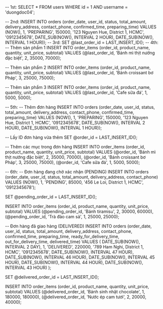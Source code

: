 -- 1st: 
SELECT * FROM users WHERE id = 1 AND username = 'duongdoc04';

-- 2nd:
INSERT INTO orders (order_date, user_id, status, total_amount, delivery_address, contact_phone, confirmed_time, preparing_time)
VALUES 
(NOW(), 1, 'PREPARING', 150000, '123 Nguyen Hue, District 1, HCMC', '0912345678', 
 DATE_SUB(NOW(), INTERVAL 2 HOUR), DATE_SUB(NOW(), INTERVAL 1 HOUR));
-- 3rd:
SET @last_order_id = LAST_INSERT_ID();
-- 4th:
-- Thêm sản phẩm 1
INSERT INTO order_items (order_id, product_name, quantity, unit_price, subtotal)
VALUES (@last_order_id, 'Bánh mì thịt nướng đặc biệt', 2, 35000, 70000);

-- Thêm sản phẩm 2
INSERT INTO order_items (order_id, product_name, quantity, unit_price, subtotal)
VALUES (@last_order_id, 'Bánh croissant bơ Pháp', 3, 25000, 75000);

-- Thêm sản phẩm 3
INSERT INTO order_items (order_id, product_name, quantity, unit_price, subtotal)
VALUES (@last_order_id, 'Cafe sữa đá', 1, 5000, 5000);

-- 5th:
-- Thêm đơn hàng
INSERT INTO orders (order_date, user_id, status, total_amount, delivery_address, contact_phone, confirmed_time, preparing_time)
VALUES (NOW(), 1, 'PREPARING', 150000, '123 Nguyen Hue, District 1, HCMC', '0912345678', 
DATE_SUB(NOW(), INTERVAL 2 HOUR), DATE_SUB(NOW(), INTERVAL 1 HOUR));

-- Lấy ID đơn hàng vừa thêm
SET @order_id = LAST_INSERT_ID();

-- Thêm các mục trong đơn hàng
INSERT INTO order_items (order_id, product_name, quantity, unit_price, subtotal)
VALUES 
(@order_id, 'Bánh mì thịt nướng đặc biệt', 2, 35000, 70000),
(@order_id, 'Bánh croissant bơ Pháp', 3, 25000, 75000),
(@order_id, 'Cafe sữa đá', 1, 5000, 5000);

-- 6th:
-- Đơn hàng đang chờ xác nhận (PENDING)
INSERT INTO orders (order_date, user_id, status, total_amount, delivery_address, contact_phone)
VALUES (NOW(), 1, 'PENDING', 85000, '456 Le Loi, District 1, HCMC', '0912345678');

SET @pending_order_id = LAST_INSERT_ID();

INSERT INTO order_items (order_id, product_name, quantity, unit_price, subtotal)
VALUES 
(@pending_order_id, 'Bánh tiramisu', 2, 30000, 60000),
(@pending_order_id, 'Trà đào cam sả', 1, 25000, 25000);

-- Đơn hàng đã giao hàng (DELIVERED)
INSERT INTO orders (order_date, user_id, status, total_amount, delivery_address, contact_phone, 
confirmed_time, preparing_time, ready_for_delivery_time, out_for_delivery_time, delivered_time)
VALUES (
    DATE_SUB(NOW(), INTERVAL 2 DAY), 
    1, 
    'DELIVERED', 
    220000, 
    '789 Ham Nghi, District 1, HCMC', 
    '0912345678',
    DATE_SUB(NOW(), INTERVAL 47 HOUR),
    DATE_SUB(NOW(), INTERVAL 46 HOUR),
    DATE_SUB(NOW(), INTERVAL 45 HOUR),
    DATE_SUB(NOW(), INTERVAL 44 HOUR),
    DATE_SUB(NOW(), INTERVAL 43 HOUR)
);

SET @delivered_order_id = LAST_INSERT_ID();

INSERT INTO order_items (order_id, product_name, quantity, unit_price, subtotal)
VALUES 
(@delivered_order_id, 'Bánh sinh nhật chocolate', 1, 180000, 180000),
(@delivered_order_id, 'Nước ép cam tươi', 2, 20000, 40000);